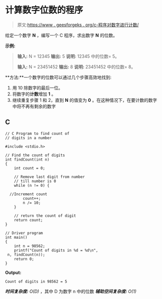 # 计算数字位数的程序

> 原文:[https://www . geesforgeks . org/c-程序对数字进行计数/](https://www.geeksforgeeks.org/c-program-to-count-the-digits-of-a-number/)

给定一个数字 **N** ，编写一个 C 程序，求出数字 **N** 的位数。

**示例:**

> **输入:** N = 12345
> **输出:** 5
> **说明:**
> 12345 中的位数= 5。
> 
> **输入:** N = 23451452
> **输出:** 8
> **说明:**
> 23451452 中的位数= 8。

**方法:**一个数字的位数可以通过几个步骤高效地找到:

1.  用 10 除数字的最后一位。
2.  将数字的**计数**增加 **1** 。
3.  继续重复步骤 1 和 2，直到 **N** 的值变为 **0** 。在这种情况下，在要计数的数字中将不再有剩余的数字

## C

```
// C Program to find count of
// digits in a number

#include <stdio.h>

// Find the count of digits
int findCount(int n)
{
    int count = 0;

    // Remove last digit from number
    // till number is 0
    while (n != 0) {

  //Increment count
        count++;
        n /= 10;
    }

    // return the count of digit
    return count;
}

// Driver program
int main()
{
    int n = 98562;
    printf("Count of digits in %d = %d\n",
 n, findCount(n));
    return 0;
}
```

**Output:**

```
Count of digits in 98562 = 5

```

***时间复杂度:** O(D)* ，其中 D 为数字 n 中的位数
***辅助空间复杂度:** O(1)*